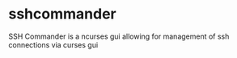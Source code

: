 # sshcommander
SSH Commander is a ncurses gui allowing for management of ssh connections via curses gui
